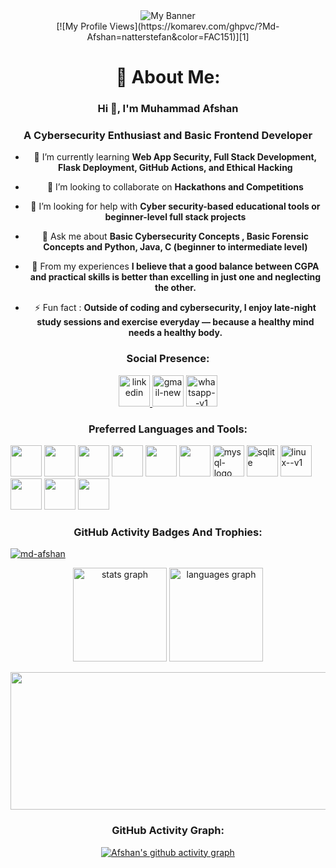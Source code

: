 <div align="center">
  <img src="https://github.com/user-attachments/assets/c688c9e7-f13b-4cc0-8679-cb185f438818" alt="My Banner" />
</div>
<div align="center">
[![My Profile Views](https://komarev.com/ghpvc/?Md-Afshan=natterstefan&color=FAC151)][1]


# 💫 About Me:

### Hi 👋, I'm Muhammad Afshan
### A Cybersecurity Enthusiast and Basic Frontend Developer

- 🌱 I’m currently learning **Web App Security, Full Stack Development, Flask Deployment, GitHub Actions, and Ethical Hacking**

- 👯 I’m looking to collaborate on **Hackathons and Competitions**

- 🤝 I’m looking for help with **Cyber security-based educational tools or beginner-level full stack projects**

- 💬 Ask me about **Basic Cybersecurity Concepts , Basic Forensic Concepts and Python, Java, C (beginner to intermediate level)**

- 📄 From my experiences **I believe that a good balance between CGPA and practical skills is better than excelling in just one and neglecting the other.**

- ⚡ Fun fact : **Outside of coding and cybersecurity, I enjoy late-night study sessions and exercise everyday — because a healthy mind needs a healthy body.**

### Social Presence:
<div align="center">
<a href="https://www.linkedin.com/in/muhammadafshan22/" target="_blank">
  <img width="50" height="50" src="https://img.icons8.com/fluency/48/linkedin.png" alt="linkedin"/>
</a>

<a href="mailto:md.afshan2204@gmail.com" target="_blank">
<img width="50" height="50" src="https://img.icons8.com/color/48/gmail-new.png" alt="gmail-new"/></a>

<a href="https://wa.me/917550080321" target="_blank">
  <img width="50" height="50" src="https://img.icons8.com/color/48/whatsapp--v1.png" alt="whatsapp--v1"/>
</a>

</div>

### Preferred Languages and Tools:
<p align="left"> <img height="50" width="50" src="https://img.icons8.com/color/48/000000/python.png" /> 
<img height="50" width="50" src="https://img.icons8.com/color/48/000000/c-programming.png" /> 
<img height="50" width="50" src="https://img.icons8.com/color/48/000000/java-coffee-cup-logo.png" /> 
<img height="50" width="50" src="https://img.icons8.com/color/48/000000/html-5.png" /> 
<img height="50" width="50" src="https://img.icons8.com/color/48/000000/css3.png" /> 
<img height="50" width="50" src="https://img.icons8.com/color/48/000000/javascript.png"/>
<img height="50" width="50" src="https://img.icons8.com/fluency/48/mysql-logo.png" alt="mysql-logo"/>
<img height="50" width="50" src="https://www.vectorlogo.zone/logos/sqlite/sqlite-icon.svg" alt="sqlite"  />
<img height="50" width="50" src="https://img.icons8.com/color/48/linux--v1.png" alt="linux--v1"/>
<img height="50" width="50" src="https://img.icons8.com/color/48/000000/google-firebase-console.png"/> 
<img height="50" width="50" src="https://img.icons8.com/color/50/000000/git.png"/>
<img height="50" width="50" src="https://img.icons8.com/color/48/000000/visual-studio-code-2019.png"/> </p>

### GitHub Activity Badges And Trophies:
<p align="left"> <a href="https://github.com/ryo-ma/github-profile-trophy"><img src="https://github-profile-trophy.vercel.app/?username=md-afshan" alt="md-afshan" /></a> </p>
<div align="center">
  <img src="https://github-readme-stats.vercel.app/api?username=md-afshan&hide_title=false&hide_rank=false&show_icons=true&include_all_commits=true&count_private=true&disable_animations=false&theme=dracula&locale=en&hide_border=false" height="150" alt="stats graph"  />
  <img src="https://github-readme-stats.vercel.app/api/top-langs?username=md-afshan&locale=en&hide_title=false&layout=compact&card_width=320&langs_count=5&theme=dracula&hide_border=false" height="150" alt="languages graph"  />
</div>

<p align="center">
  <img width="800" height="220" src="https://streak-stats.demolab.com?user=md-afshan&theme=highcontrast&hide_border=true&border_radius=5&card_width=800">
</p>

### GitHub Activity Graph:
[![Afshan's github activity graph](https://github-readme-activity-graph.vercel.app/graph?username=Md-Afshan&bg_color=ffffff&color=000000&line=009e00&point=000000&area=true&hide_border=true)](https://github.com/ashutosh00710/github-readme-activity-graph)
